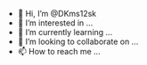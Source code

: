 - 👋 Hi, I’m @DKms12sk
- 👀 I’m interested in ...
- 🌱 I’m currently learning ...
- 💞️ I’m looking to collaborate on ...
- 📫 How to reach me ...

<!---
DKms12sk/DKms12sk is a ✨ special ✨ repository because its `README.md` (this file) appears on your GitHub profile.
You can click the Preview link to take a look at your changes.
--->
